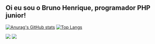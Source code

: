 ## Oi eu sou o Bruno Henrique, programador PHP junior!

[![Anurag's GitHub stats](https://github-readme-stats.vercel.app/api?username=BrunoHnrique)](https://github.com/BrunoHnrique/github-readme-stats) [![Top Langs](https://github-readme-stats.vercel.app/api/top-langs/?username=BrunoHnrique)](https://github.com/BrunoHnrique/github-readme-stats)

  <a href="https://instagram.com/rafaballerini" target="_blank"><img src="https://img.shields.io/badge/WhatsApp-25D366?style=for-the-badge&logo=whatsapp&logoColor=white" target="_blank"></a>
  <a href="https://instagram.com/rafaballerini" target="_blank"><img src="https://img.shields.io/badge/LinkedIn-0077B5?style=for-the-badge&logo=linkedin&logoColor=white" target="_blank"></a>
  





